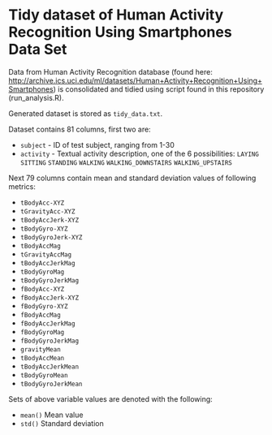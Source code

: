 Tidy dataset of Human Activity Recognition Using Smartphones Data Set 
=====================================================================

Data from Human Activity Recognition database (found here: http://archive.ics.uci.edu/ml/datasets/Human+Activity+Recognition+Using+Smartphones) is consolidated and tidied using script found in this repository (run_analysis.R).

Generated dataset is stored as `tidy_data.txt`.

Dataset contains 81 columns, first two are:
- `subject` - ID of test subject, ranging from 1-30
- `activity` - Textual activity description, one of the 6 possibilities: `LAYING` `SITTING` `STANDING` `WALKING` `WALKING_DOWNSTAIRS` `WALKING_UPSTAIRS`

Next 79 columns contain mean and standard deviation values of following metrics:
- `tBodyAcc-XYZ`
- `tGravityAcc-XYZ`
- `tBodyAccJerk-XYZ`
- `tBodyGyro-XYZ`
- `tBodyGyroJerk-XYZ`
- `tBodyAccMag`
- `tGravityAccMag`
- `tBodyAccJerkMag`
- `tBodyGyroMag`
- `tBodyGyroJerkMag`
- `fBodyAcc-XYZ`
- `fBodyAccJerk-XYZ`
- `fBodyGyro-XYZ`
- `fBodyAccMag`
- `fBodyAccJerkMag`
- `fBodyGyroMag`
- `fBodyGyroJerkMag`
- `gravityMean`
- `tBodyAccMean`
- `tBodyAccJerkMean`
- `tBodyGyroMean`
- `tBodyGyroJerkMean`

Sets of above variable values are denoted with the following:
- `mean()` Mean value
- `std()` Standard deviation